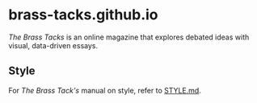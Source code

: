 # brass-tacks.github.io

*The Brass Tacks* is an online magazine that explores debated ideas with visual, data-driven essays.

## Style

For *The Brass Tack's* manual on style, refer to [STYLE.md](STYLE.md).
